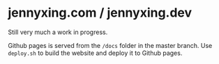 # jennyxing.com / jennyxing.dev

Still very much a work in progress.

Github pages is served from the `/docs` folder in the master branch. Use `deploy.sh` to build the website and deploy it to Github pages.

